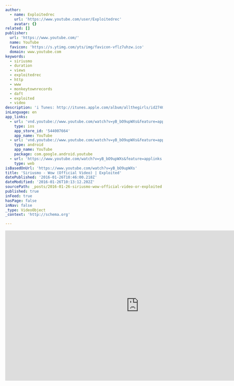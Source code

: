 ```yaml
---
author:
  - name: Exploitedrec
    url: 'https://www.youtube.com/user/Exploitedrec'
    avatar: {}
related: []
publisher:
  url: 'https://www.youtube.com/'
  name: YouTube
  favicon: 'https://s.ytimg.com/yts/img/favicon-vflz7uhzw.ico'
  domain: www.youtube.com
keywords:
  - siriusmo
  - duration
  - views
  - exploitedrec
  - http
  - www
  - monkeytownrecords
  - daft
  - exploited
  - video
description: 'i Tunes: http://itunes.apple.com/album/allthegirls/id274060897 Beatport: https://www.beatport.com/de-DE/html/content/release/detail/93456/allthegirls Facebook: http://www.facebook.com/exploitedrecords Web: http://exploitedghetto.de/ Artist: Siriusmo Title: Wow Label: Exploited LC: 15799 ..."Wow" originally released on Grand Petrol.... http://www.myspace.com/siriusmo http://www.exploitedghetto.de http://www.facebook.com/profile.php?id=100000671212347 http://www.myspace.com/exploitedrecords http://www.soundcloud.com/exploited http://twitter.com/exploitedrec Video directed by Martin Waltz (Waltzindustries) / www.waltzindustries.com ATTENTION! This is not the official video! Many thanks to Martin Waltz for doing it.'
inLanguage: en
app_links:
  - url: 'vnd.youtube://www.youtube.com/watch?v=yB_bO9upWXs&feature=applinks'
    type: ios
    app_store_id: '544007664'
    app_name: YouTube
  - url: 'vnd.youtube://www.youtube.com/watch?v=yB_bO9upWXs&feature=applinks'
    type: android
    app_name: YouTube
    package: com.google.android.youtube
  - url: 'https://www.youtube.com/watch?v=yB_bO9upWXs&feature=applinks'
    type: web
isBasedOnUrl: 'https://www.youtube.com/watch?v=yB_bO9upWXs'
title: 'Siriusmo - Wow (Official Video) | Exploited'
datePublished: '2016-01-26T10:46:00.218Z'
dateModified: '2016-01-26T10:13:12.202Z'
sourcePath: _posts/2016-01-26-siriusmo-wow-official-video-or-exploited.md
published: true
inFeed: true
hasPage: false
inNav: false
_type: VideoObject
_context: 'http://schema.org'

---
```

<iframe src="https://cdn.embedly.com/widgets/media.html?src=https%3A%2F%2Fwww.youtube.com%2Fembed%2FyB_bO9upWXs%3Ffeature%3Doembed&amp;url=https%3A%2F%2Fwww.youtube.com%2Fwatch%3Fv%3DyB_bO9upWXs&amp;image=https%3A%2F%2Fi.ytimg.com%2Fvi%2FyB_bO9upWXs%2Fhqdefault.jpg&amp;key=b7d04c9b404c499eba89ee7072e1c4f7&amp;type=text%2Fhtml&amp;schema=youtube" width="854" height="480" scrolling="no" frameborder="0" allowfullscreen="allowfullscreen" style=""></iframe>